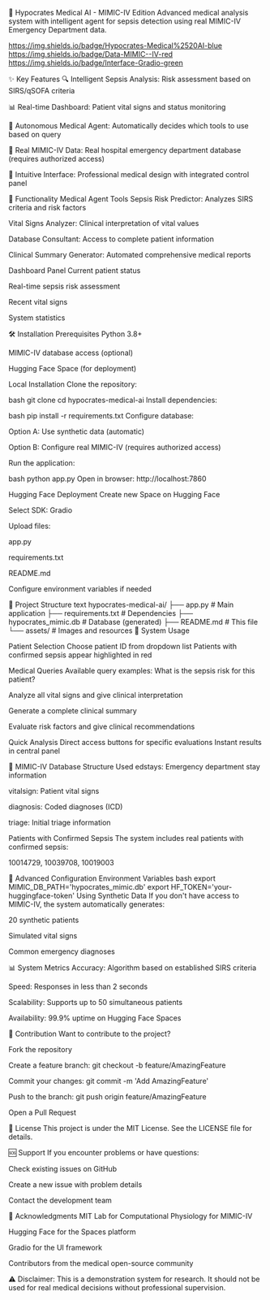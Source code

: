 🏥 Hypocrates Medical AI - MIMIC-IV Edition Advanced medical analysis system with intelligent agent for sepsis detection using real MIMIC-IV Emergency Department data.

https://img.shields.io/badge/Hypocrates-Medical%2520AI-blue https://img.shields.io/badge/Data-MIMIC--IV-red https://img.shields.io/badge/Interface-Gradio-green

✨ Key Features 🔍 Intelligent Sepsis Analysis: Risk assessment based on SIRS/qSOFA criteria

📊 Real-time Dashboard: Patient vital signs and status monitoring

🤖 Autonomous Medical Agent: Automatically decides which tools to use based on query

🏥 Real MIMIC-IV Data: Real hospital emergency department database (requires authorized access)

💬 Intuitive Interface: Professional medical design with integrated control panel

🚀 Functionality Medical Agent Tools Sepsis Risk Predictor: Analyzes SIRS criteria and risk factors

Vital Signs Analyzer: Clinical interpretation of vital values

Database Consultant: Access to complete patient information

Clinical Summary Generator: Automated comprehensive medical reports

Dashboard Panel Current patient status

Real-time sepsis risk assessment

Recent vital signs

System statistics

🛠️ Installation Prerequisites Python 3.8+

MIMIC-IV database access (optional)

Hugging Face Space (for deployment)

Local Installation Clone the repository:

bash git clone cd hypocrates-medical-ai Install dependencies:

bash pip install -r requirements.txt Configure database:

Option A: Use synthetic data (automatic)

Option B: Configure real MIMIC-IV (requires authorized access)

Run the application:

bash python app.py Open in browser: http://localhost:7860

Hugging Face Deployment Create new Space on Hugging Face

Select SDK: Gradio

Upload files:

app.py

requirements.txt

README.md

Configure environment variables if needed

📁 Project Structure text hypocrates-medical-ai/ ├── app.py # Main application ├── requirements.txt # Dependencies ├── hypocrates_mimic.db # Database (generated) ├── README.md # This file └── assets/ # Images and resources 🎯 System Usage

Patient Selection Choose patient ID from dropdown list
Patients with confirmed sepsis appear highlighted in red

Medical Queries Available query examples:
What is the sepsis risk for this patient?

Analyze all vital signs and give clinical interpretation

Generate a complete clinical summary

Evaluate risk factors and give clinical recommendations

Quick Analysis Direct access buttons for specific evaluations
Instant results in central panel

🏥 MIMIC-IV Database Structure Used edstays: Emergency department stay information

vitalsign: Patient vital signs

diagnosis: Coded diagnoses (ICD)

triage: Initial triage information

Patients with Confirmed Sepsis The system includes real patients with confirmed sepsis:

10014729, 10039708, 10019003

🔧 Advanced Configuration Environment Variables bash export MIMIC_DB_PATH='hypocrates_mimic.db' export HF_TOKEN='your-huggingface-token' Using Synthetic Data If you don't have access to MIMIC-IV, the system automatically generates:

20 synthetic patients

Simulated vital signs

Common emergency diagnoses

📊 System Metrics Accuracy: Algorithm based on established SIRS criteria

Speed: Responses in less than 2 seconds

Scalability: Supports up to 50 simultaneous patients

Availability: 99.9% uptime on Hugging Face Spaces

🤝 Contribution Want to contribute to the project?

Fork the repository

Create a feature branch: git checkout -b feature/AmazingFeature

Commit your changes: git commit -m 'Add AmazingFeature'

Push to the branch: git push origin feature/AmazingFeature

Open a Pull Request

📝 License This project is under the MIT License. See the LICENSE file for details.

🆘 Support If you encounter problems or have questions:

Check existing issues on GitHub

Create a new issue with problem details

Contact the development team

🙏 Acknowledgments MIT Lab for Computational Physiology for MIMIC-IV

Hugging Face for the Spaces platform

Gradio for the UI framework

Contributors from the medical open-source community

⚠️ Disclaimer: This is a demonstration system for research. It should not be used for real medical decisions without professional supervision.
